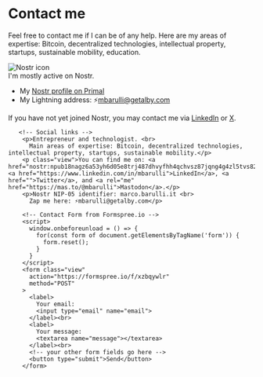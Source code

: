 # Contact me

Feel free to contact me if I can be of any help. Here are my areas of expertise: Bitcoin, decentralized technologies, intellectual property, startups, sustainable mobility, education.

![Nostr icon](https://raw.githubusercontent.com/mbarulli/nostr-logo/refs/heads/main/PNG/nostr-icon-purple-32x32.png)  
I'm mostly active on Nostr.
- My [Nostr profile on Primal](https://primal.net/p/npub18nagz6a53yh6d05e8trj487dhvyfhh4qchvsz87jqng4g4zl5tvs825evl)   
- My Lightning address: ⚡mbarulli@getalby.com

If you have not yet joined Nostr, you may contact me via [LinkedIn](https://www.linkedin.com/in/mbarulli) or [X](https://www.x.com/mbarulli).



       <!-- Social links -->
        <p>Entrepreneur and technologist. <br>
          Main areas of expertise: Bitcoin, decentralized technologies, intellectual property, startups, sustainable mobility.</p>
        <p class="view">You can find me on: <a href="nostr:npub18nagz6a53yh6d05e8trj487dhvyfhh4qchvsz87jqng4g4zl5tvs825evl">Nostr</a>, <a href="https://www.linkedin.com/in/mbarulli">LinkedIn</a>, <a href="">Twitter</a>, and <a rel="me" href="https://mas.to/@mbarulli">Mastodon</a>.</p>
        <p>Nostr NIP-05 identifier: marco.barulli.it <br>
          Zap me here: ⚡mbarulli@getalby.com</p>
        
        <!-- Contact Form from Formspree.io -->
        <script>
          window.onbeforeunload = () => {
            for(const form of document.getElementsByTagName('form')) {
              form.reset();
            }
          }
        </script>
        <form class="view"
          action="https://formspree.io/f/xzbqywlr"
          method="POST"
        >
          <label>
            Your email:
            <input type="email" name="email">
          </label><br>
          <label>
            Your message:
            <textarea name="message"></textarea>
          </label><br>
          <!-- your other form fields go here -->
          <button type="submit">Send</button>
        </form>
